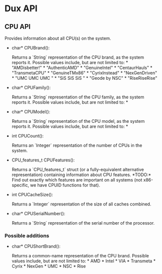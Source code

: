 # Dux API #

## CPU API ##

Provides information about all CPU(s) on the system.

* <p><span class="type">char*</span> <span class="name">CPUBrand</span>():</p>
  Returns a `String` representation of the CPU brand, as the system reports it. Possible values include, but are not limited to:
  * "AMDisbetter!"
  * "AuthenticAMD"
  * "GenuineIntel"
  * "CentaurHauls"
  * "TransmetaCPU"
  * "GenuineTMx86"
  * "CyrixInstead"
  * "NexGenDriven"
  * "UMC UMC UMC "
  * "SiS SiS SiS "
  * "Geode by NSC"
  * "RiseRiseRise"

* <p><span class="type">char*</span> <span class="name">CPUFamily</span>():</p>
  Returns a `String` representation of the CPU family, as the system reports it. Possible values include, but are not limited to:
  *

* <p><span class="type">char*</span> <span class="name">CPUModel</span>():</p>
  Returns a `String` representation of the CPU model, as the system reports it. Possible values include, but are not limited to:
  *

* <p><span class="type">int</span> <span class="name">CPUCount</span>():</p>
  Returns an `Integer` representation of the number of CPUs in the system.

* <p><span class="type">CPU_features_t</span>  <span class="name">CPUFeatures</span>():</p>
  Returns a `CPU_features_t` struct (or a fully-equivalent alternative representation) containing information about CPU features.
  *TODO:* Find out exactly which features are important on all systems (not x86-specific, we have CPUID functions for that).

* <p><span class="type">int</span> <span class="name">CPUCacheSize</span>():</p>
  Returns a `Integer` representation of the size of all caches combined.

* <p><span class="type">char*</span> <span class="name">CPUSerialNumber</span>():</p>
  Returns a `String` representation of the serial number of the processor.

### Possible additions ###

* <p><span class="type">char*</span> <span class="name">CPUShortBrand</span>():</p>
  Returns a common-name representation of the CPU brand. Possible values include, but are not limited to:
  * AMD
  * Intel
  * VIA
  * Transmeta
  * Cyrix
  * NexGen
  * UMC
  * NSC
  * Rise

